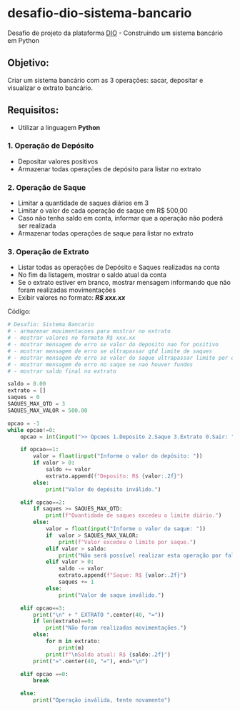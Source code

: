 # desafio-dio-sistema-bancario
Desafio de projeto da plataforma [DIO](https://web.dio.me/) - Construindo um sistema bancário em Python

## Objetivo:

Criar um sistema bancário com as 3 operações: sacar, depositar e visualizar o extrato bancário.

## Requisitos:

* Utilizar a linguagem **Python**

### 1. Operação de Depósito

* Depositar valores positivos
* Armazenar todas operações de depósito para listar no extrato

### 2. Operação de Saque

* Limitar a quantidade de saques diários em 3
* Limitar o valor de cada operação de saque em R$ 500,00
* Caso não tenha saldo em conta, informar que a operação não poderá ser realizada
* Armazenar todas operações de saque para listar no extrato

### 3. Operação de Extrato

* Listar todas as operações de Depósito e Saques realizadas na conta
* No fim da listagem, mostrar o saldo atual da conta
* Se o extrato estiver em branco, mostrar mensagem informando que não foram realizadas movimentações
* Exibir valores no formato: ***R$ xxx.xx***


Código:

```python
# Desafio: Sistema Bancario
# - armazenar movimentacoes para mostrar no extrato
# - mostrar valores no formato R$ xxx.xx
# - mostrar mensagem de erro se valor do deposito nao for positivo 
# - mostrar mensagem de erro se ultrapassar qtd limite de saques
# - mostrar mensagem de erro se valor do saque ultrapassar limite por operacao
# - mostrar mensagem de erro no saque se nao houver fundos
# - mostrar saldo final no extrato

saldo = 0.00
extrato = []
saques = 0
SAQUES_MAX_QTD = 3
SAQUES_MAX_VALOR = 500.00

opcao = -1
while opcao!=0:
    opcao = int(input(">> Opcoes 1.Deposito 2.Saque 3.Extrato 0.Sair: "))

    if opcao==1:
        valor = float(input("Informe o valor do depósito: "))
        if valor > 0:
            saldo += valor
            extrato.append(f"Deposito: R$ {valor:.2f}")
        else:
            print("Valor de depósito inválido.")

    elif opcao==2:
        if saques >= SAQUES_MAX_QTD:
            print(f"Quantidade de saques excedeu o limite diário.")
        else:
            valor = float(input("Informe o valor do saque: "))
            if  valor > SAQUES_MAX_VALOR:
                print(f"Valor excedeu o limite por saque.")
            elif valor > saldo:
                print("Não será possível realizar esta operação por falta de saldo.")
            elif valor > 0:
                saldo -= valor
                extrato.append(f"Saque: R$ {valor:.2f}")
                saques += 1
            else:
                print("Valor de saque inválido.")

    elif opcao==3:
        print("\n" + " EXTRATO ".center(40, "="))
        if len(extrato)==0:
            print("Não foram realizadas movimentações.")
        else:
            for m in extrato:
                print(m)
            print(f"\nSaldo atual: R$ {saldo:.2f}")
        print("=".center(40, "="), end="\n")

    elif opcao ==0:
        break

    else: 
        print("Operação inválida, tente novamente")

```
